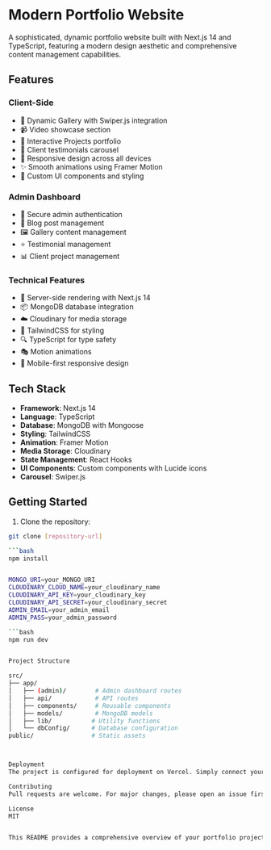 # Modern Portfolio Website

A sophisticated, dynamic portfolio website built with Next.js 14 and TypeScript, featuring a modern design aesthetic and comprehensive content management capabilities.

## Features

### Client-Side

- 🎨 Dynamic Gallery with Swiper.js integration
- 📹 Video showcase section
- 💼 Interactive Projects portfolio
- 👥 Client testimonials carousel
- 📱 Responsive design across all devices
- ✨ Smooth animations using Framer Motion
- 🌙 Custom UI components and styling

### Admin Dashboard

- 🔐 Secure admin authentication
- 📝 Blog post management
- 🖼️ Gallery content management
- ⭐ Testimonial management
- 📊 Client project management

### Technical Features

- 🔄 Server-side rendering with Next.js 14
- 📦 MongoDB database integration
- ☁️ Cloudinary for media storage
- 🎨 TailwindCSS for styling
- 🔍 TypeScript for type safety
- 🎭 Motion animations
- 📱 Mobile-first responsive design

## Tech Stack

- **Framework**: Next.js 14
- **Language**: TypeScript
- **Database**: MongoDB with Mongoose
- **Styling**: TailwindCSS
- **Animation**: Framer Motion
- **Media Storage**: Cloudinary
- **State Management**: React Hooks
- **UI Components**: Custom components with Lucide icons
- **Carousel**: Swiper.js

## Getting Started

1. Clone the repository:

````bash
git clone [repository-url]

```bash
npm install


MONGO_URI=your_MONGO_URI
CLOUDINARY_CLOUD_NAME=your_cloudinary_name
CLOUDINARY_API_KEY=your_cloudinary_key
CLOUDINARY_API_SECRET=your_cloudinary_secret
ADMIN_EMAIL=your_admin_email
ADMIN_PASS=your_admin_password

```bash
npm run dev


Project Structure

src/
├── app/
│   ├── (admin)/        # Admin dashboard routes
│   ├── api/            # API routes
│   ├── components/     # Reusable components
│   ├── models/         # MongoDB models
│   ├── lib/           # Utility functions
│   └── dbConfig/      # Database configuration
public/                # Static assets



Deployment
The project is configured for deployment on Vercel. Simply connect your repository to Vercel and deploy.

Contributing
Pull requests are welcome. For major changes, please open an issue first to discuss what you would like to change.

License
MIT


This README provides a comprehensive overview of your portfolio project, highlighting its key features, technical stack, and setup instructions. The structure is clean and professional, making it easy for other developers to understand and contribute to the project.This README provides a comprehensive overview of your portfolio project, highlighting its key features, technical stack, and setup instructions. The structure is clean and professional, making it easy for other developers to understand and contribute
````
